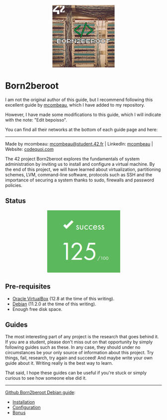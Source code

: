 <div align="center">
  <img height="200" src="https://raw.githubusercontent.com/Benjamin-poisson/My_image_bank/refs/heads/main/bnorn2beroot.png"  />
</div>

# Born2beroot

I am not the original author of this guide, but I recommend following this excellent guide by [mcombeau](https://github.com/mcombeau), which I have added to my repository.

However, I have made some modifications to this guide, which I will indicate with the note: "Edit bepoisso".

You can find all their networks at the bottom of each guide page and here:

---
Made by mcombeau: mcombeau@student.42.fr | LinkedIn: [mcombeau](https://www.linkedin.com/in/mia-combeau-86653420b/) | Website: [codequoi.com](https://www.codequoi.com)

The 42 project Born2beroot explores the fundamentals of system administration by inviting us to install and configure a virtual machine. By the end of this project, we will have learned about virtualization, partitioning schemes, LVM, command-line software, protocols such as SSH and the importance of securing a system thanks to sudo, firewalls and password policies.

## Status
<div align="center">
  <img height="200" src="https://raw.githubusercontent.com/Benjamin-poisson/My_image_bank/refs/heads/main/born2beroot_succes.png"  />
</div>

## Pre-requisites
* [Oracle VirtualBox](https://www.virtualbox.org/) (12.8 at the time of this writing).
* [Debian](https://cdimage.debian.org/debian-cd/current/amd64/iso-cd/) (11.2.0 at the time of this writing).
* Enough free disk space.

## Guides

The most interesting part of any project is the research that goes behind it. If you are a student, please don't miss out on that opportunity by simply following guides such as these. In any case, they should under no circumstances be your only source of information about this project. Try things, fail, research, try again and succeed! And maybe write your own guide about it. Writing really is the best way to learn.

That said, I hope these guides can be useful if you're stuck or simply curious to see how someone else did it.

---

[Github Born2beroot Debian guide](https://github.com/Benjamin-poisson/42-Born2beroot/tree/main/guide):
* [Installation](https://github.com/Benjamin-poisson/42-Born2beroot/blob/main/guide/installation_debian.md)
* [Configuration](https://github.com/Benjamin-poisson/42-Born2beroot/blob/main/guide/configuration_debian.md)
* [Bonus](https://github.com/Benjamin-poisson/42-Born2beroot/blob/main/guide/bonus_debian.md)
